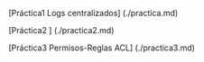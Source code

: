 [Práctica1 Logs centralizados] (./practica.md)

[Práctica2 ] (./practica2.md)

[Práctica3 Permisos-Reglas ACL] (./practica3.md)
